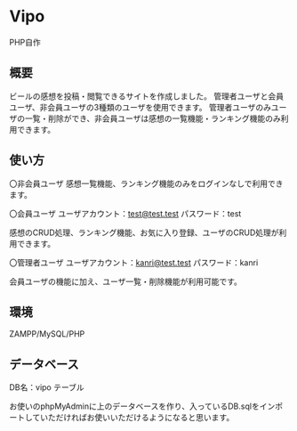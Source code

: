 # Vipo

PHP自作

## 概要
ビールの感想を投稿・閲覧できるサイトを作成しました。
管理者ユーザと会員ユーザ、非会員ユーザの3種類のユーザを使用できます。
管理者ユーザのみユーザの一覧・削除ができ、非会員ユーザは感想の一覧機能・ランキング機能のみ利用できます。

## 使い方
〇非会員ユーザ
感想一覧機能、ランキング機能のみをログインなしで利用できます。

〇会員ユーザ
ユーザアカウント：test@test.test
パスワード：test

感想のCRUD処理、ランキング機能、お気に入り登録、ユーザのCRUD処理が利用できます。

〇管理者ユーザ
ユーザアカウント：kanri@test.test
パスワード：kanri

会員ユーザの機能に加え、ユーザ一覧・削除機能が利用可能です。

## 環境
ZAMPP/MySQL/PHP

## データベース
DB名：vipo
テーブル

お使いのphpMyAdminに上のデータベースを作り、入っているDB.sqlをインポートしていただければお使いいただけるようになると思います。
